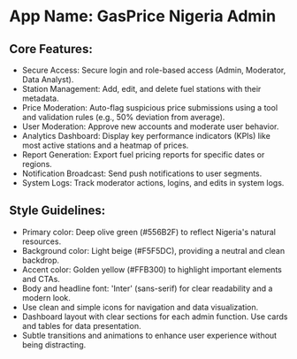 # **App Name**: GasPrice Nigeria Admin

## Core Features:

- Secure Access: Secure login and role-based access (Admin, Moderator, Data Analyst).
- Station Management: Add, edit, and delete fuel stations with their metadata.
- Price Moderation: Auto-flag suspicious price submissions using a tool and validation rules (e.g., 50% deviation from average).
- User Moderation: Approve new accounts and moderate user behavior.
- Analytics Dashboard: Display key performance indicators (KPIs) like most active stations and a heatmap of prices.
- Report Generation: Export fuel pricing reports for specific dates or regions.
- Notification Broadcast: Send push notifications to user segments.
- System Logs: Track moderator actions, logins, and edits in system logs.

## Style Guidelines:

- Primary color: Deep olive green (#556B2F) to reflect Nigeria's natural resources.
- Background color: Light beige (#F5F5DC), providing a neutral and clean backdrop.
- Accent color: Golden yellow (#FFB300) to highlight important elements and CTAs.
- Body and headline font: 'Inter' (sans-serif) for clear readability and a modern look.
- Use clean and simple icons for navigation and data visualization.
- Dashboard layout with clear sections for each admin function. Use cards and tables for data presentation.
- Subtle transitions and animations to enhance user experience without being distracting.